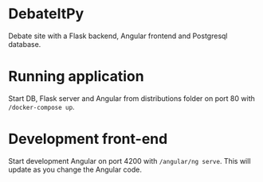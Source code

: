 # DebateItPy
Debate site with a Flask backend, Angular frontend and Postgresql database.

# Running application
Start DB, Flask server and Angular from distributions folder on port 80 with `/docker-compose up`.

# Development front-end
Start development Angular on port 4200 with `/angular/ng serve`. This will update as you change the Angular code.